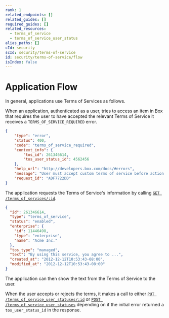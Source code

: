 ```yaml
---
rank: 1
related_endpoints: []
related_guides: []
required_guides: []
related_resources:
  - terms_of_service
  - terms_of_service_user_status
alias_paths: []
cId: security
scId: security/terms-of-service
id: security/terms-of-service/flow
isIndex: false
---
```

<!-- alex disable reject -->

# Application Flow

In general, applications use Terms of Services as follows.

When an application, authenticated as a user, tries to access an item in Box that requires the user to have accepted the relevant Terms of Service it receives a `TERMS_OF_SERVICE_REQUIRED` error.

```json
{
    "type": "error",
    "status": 400,
    "code": "terms_of_service_required",
    "context_info": {
        "tos_id": 261346614,
        "tos_user_status_id": 4562456
    },
    "help_url": "http://developers.box.com/docs/#errors",
    "message": "User must accept custom terms of service before action can be taken",
    "request_id": "ADF7722DD"
}
```

The application requests the Terms of Service's information by calling [`GET /terms_of_services/:id`][get_tos_id].

```json
{
  "id": 261346614,
  "type": "terms_of_service",
  "status": "enabled",
  "enterprise": {
    "id": 11446498,
    "type": "enterprise",
    "name": "Acme Inc."
  },
  "tos_type": "managed",
  "text": "By using this service, you agree to ...",
  "created_at": "2012-12-12T10:53:43-08:00",
  "modified_at": "2012-12-12T10:53:43-08:00"
}
```

The application can then show the text from the Terms of Service to the user.

When the user accepts or rejects the terms, it makes a call to either [`PUT /terms_of_service_user_statuses/:id`][put_tosus] or [`POST /terms_of_service_user_statuses`][post_tosus] depending on if the initial error returned a `tos_user_status_id` in the response.

[put_tosus]: e://put_terms_of_service_user_statuses_id

[post_tosus]: e://post_terms_of_service_user_statuses

[get_tos_id]: e://get_terms_of_services_id
